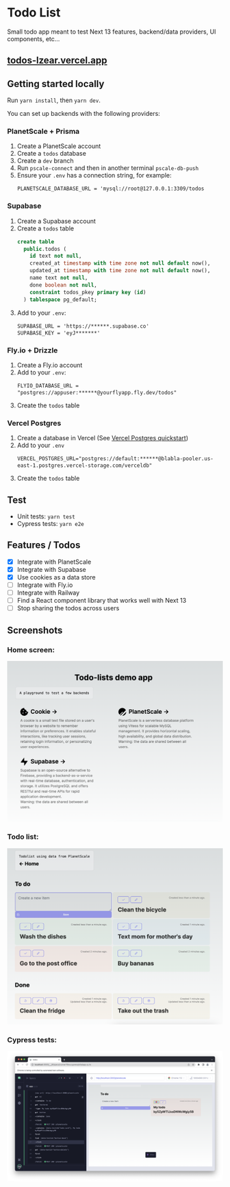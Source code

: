 # Todo List

Small todo app meant to test Next 13 features, backend/data providers, UI components, etc...

## [todos-lzear.vercel.app](https://todos-lzear.vercel.app)

## Getting started locally

Run `yarn install`, then `yarn dev`.

You can set up backends with the following providers:

### PlanetScale + Prisma

1. Create a PlanetScale account
2. Create a `todos` database
3. Create a `dev` branch
4. Run `pscale-connect` and then in another terminal `pscale-db-push`
5. Ensure your `.env` has a connection string, for example:
    ```
    PLANETSCALE_DATABASE_URL = 'mysql://root@127.0.0.1:3309/todos
   ```

### Supabase

1. Create a Supabase account
2. Create a `todos` table
   ```sql
   create table
     public.todos (
       id text not null,
       created_at timestamp with time zone not null default now(),
       updated_at timestamp with time zone not null default now(),
       name text not null,
       done boolean not null,
       constraint todos_pkey primary key (id)
     ) tablespace pg_default;
   ```
3. Add to your `.env`:
    ```
    SUPABASE_URL = 'https://******.supabase.co'
    SUPABASE_KEY = 'eyJ*******'
   ```
   
### Fly.io + Drizzle

1. Create a Fly.io account
2. Add to your `.env`:
    ```
    FLYIO_DATABASE_URL = "postgres://appuser:******@yourflyapp.fly.dev/todos"
   ```
3. Create the `todos` table

### Vercel Postgres

1. Create a database in Vercel (See [Vercel Postgres quickstart](https://vercel.com/docs/storage/vercel-postgres/quickstart))
2. Add to your `.env`
   ```
   VERCEL_POSTGRES_URL="postgres://default:******@blabla-pooler.us-east-1.postgres.vercel-storage.com/verceldb"
   ```
3. Create the `todos` table

## Test

* Unit tests: `yarn test`
* Cypress tests: `yarn e2e`

## Features / Todos

- [x] Integrate with PlanetScale
- [x] Integrate with Supabase
- [x] Use cookies as a data store
- [ ] Integrate with Fly.io
- [ ] Integrate with Railway
- [ ] Find a React component library that works well with Next 13
- [ ] Stop sharing the todos across users

## Screenshots

### Home screen:
![screenshot-1.png](screenshots/screenshot-1.png)

### Todo list:
![screenshot-2.png](screenshots/screenshot-2.png)

### Cypress tests:
![screenshot-3.png](screenshots/screenshot-3.png)
